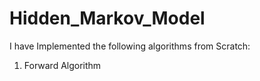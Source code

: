 # Hidden_Markov_Model

I have Implemented the following algorithms from Scratch:

1. Forward Algorithm 
